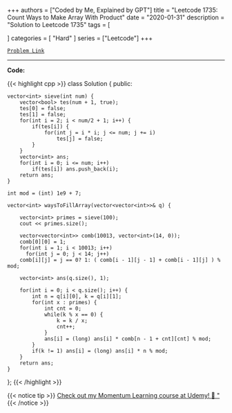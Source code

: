 
+++
authors = ["Coded by Me, Explained by GPT"]
title = "Leetcode 1735: Count Ways to Make Array With Product"
date = "2020-01-31"
description = "Solution to Leetcode 1735"
tags = [
    
]
categories = [
    "Hard"
]
series = ["Leetcode"]
+++



[`Problem Link`](https://leetcode.com/problems/count-ways-to-make-array-with-product/description/)

---

**Code:**

{{< highlight cpp >}}
class Solution {
public:
    
    vector<int> sieve(int num) {
        vector<bool> tes(num + 1, true);
        tes[0] = false;
        tes[1] = false;
        for(int i = 2; i < num/2 + 1; i++) {
            if(tes[i]) {
                for(int j = i * i; j <= num; j += i)
                    tes[j] = false;
            }
        }
        vector<int> ans;
        for(int i = 0; i <= num; i++)
            if(tes[i]) ans.push_back(i);
        return ans;
    }
    
    int mod = (int) 1e9 + 7;
    
    vector<int> waysToFillArray(vector<vector<int>>& q) {

        vector<int> primes = sieve(100);
        cout << primes.size();
        
        vector<vector<int>> comb(10013, vector<int>(14, 0));
        comb[0][0] = 1;
        for(int i = 1; i < 10013; i++)
          for(int j = 0; j < 14; j++)
        comb[i][j] = j == 0? 1: ( comb[i - 1][j - 1] + comb[i - 1][j] ) % mod;

        vector<int> ans(q.size(), 1);

        for(int i = 0; i < q.size(); i++) {
            int n = q[i][0], k = q[i][1];
            for(int x : primes) {
                int cnt = 0;
                while(k % x == 0) {
                    k = k / x;
                    cnt++;
                }
                ans[i] = (long) ans[i] * comb[n - 1 + cnt][cnt] % mod;
            }
            if(k != 1) ans[i] = (long) ans[i] * n % mod;
        }        
        return ans;
    }
};
{{< /highlight >}}



{{< notice tip >}}
[Check out my Momentum Learning course at Udemy! 🚀 "](https://www.udemy.com/course/blind-75-the-data-structures-and-algorithms-essentials/)
{{< /notice >}}

